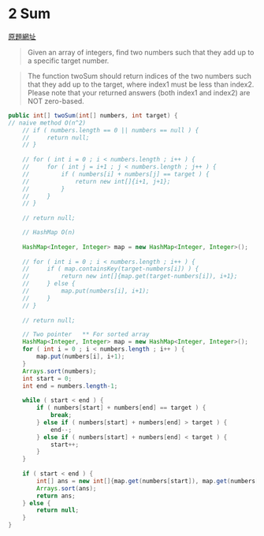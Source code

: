 # 2 Sum

[原題網址](http://www.lintcode.com/en/problem/2-sum/)

> Given an array of integers, find two numbers such that they add up to a specific target number.

> The function twoSum should return indices of the two numbers such that they add up to the target, where index1 must be less than index2. Please note that your returned answers (both index1 and index2) are NOT zero-based.



```java
public int[] twoSum(int[] numbers, int target) {
// naive method O(n^2)
    // if ( numbers.length == 0 || numbers == null ) {
    //     return null;
    // }
    
    // for ( int i = 0 ; i < numbers.length ; i++ ) {
    //     for ( int j = i+1 ; j < numbers.length ; j++ ) {
    //         if ( numbers[i] + numbers[j] == target ) {
    //             return new int[]{i+1, j+1};
    //         }
    //     }
    // }
    
    // return null;

    // HashMap O(n)
    
    HashMap<Integer, Integer> map = new HashMap<Integer, Integer>();
    
    // for ( int i = 0 ; i < numbers.length ; i++ ) {
    //     if ( map.containsKey(target-numbers[i]) ) {
    //         return new int[]{map.get(target-numbers[i]), i+1};
    //     } else {
    //         map.put(numbers[i], i+1);
    //     }
    // }
    
    // return null;

    // Two pointer   ** For sorted array
    HashMap<Integer, Integer> map = new HashMap<Integer, Integer>();
    for ( int i = 0 ; i < numbers.length ; i++ ) {
        map.put(numbers[i], i+1);
    }
    Arrays.sort(numbers);
    int start = 0;
    int end = numbers.length-1;
    
    while ( start < end ) {
        if ( numbers[start] + numbers[end] == target ) {
            break;
        } else if ( numbers[start] + numbers[end] > target ) {
            end--;
        } else if ( numbers[start] + numbers[end] < target ) {
            start++;
        }
    }
    
    if ( start < end ) {
        int[] ans = new int[]{map.get(numbers[start]), map.get(numbers[end])};
        Arrays.sort(ans);
        return ans;
    } else {
        return null;
    }
}
```